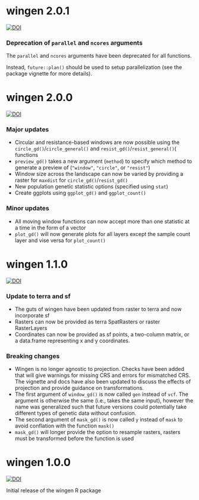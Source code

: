 # wingen 2.0.1

[![DOI](https://zenodo.org/badge/DOI/10.5281/zenodo.8125610.svg)](https://doi.org/10.5281/zenodo.8125610)

### Deprecation of `parallel` and `ncores` arguments

The `parallel` and `ncores` arguments have been deprecated for all functions. 

Instead, `future::plan()` should be used to setup parallelization (see the package vignette for more details).

# wingen 2.0.0

[![DOI](https://zenodo.org/badge/DOI/10.5281/zenodo.8125610.svg)](https://doi.org/10.5281/zenodo.8125610)

### Major updates
- Circular and resistance-based windows are now possible using the `circle_gd()`/`circle_general()` and `resist_gd()`/`resist_general()`( functions
- `preview_gd()` takes a new argument (`method`) to specify which method to generate a preview of (`"window"`, `"circle"`, or `"resist"`)
- Window size across the landscape can now be varied by providing a raster for `maxdist` for  `circle_gd()`/`resist_gd()`
- New population genetic statistic options (specified using `stat`)
- Create ggplots using `ggplot_gd()` and `ggplot_count()`

### Minor updates
- All moving window functions can now accept more than one statistic at a time in the form of a vector
- `plot_gd()` will now generate plots for all layers except the sample count layer and vise versa for `plot_count()`

# wingen 1.1.0

[![DOI](https://zenodo.org/badge/DOI/10.5281/zenodo.7637712.svg)](https://doi.org/10.5281/zenodo.7637712)

### Update to terra and sf
- The guts of wingen have been updated from raster to terra and now incorporate sf
- Rasters can now be provided as terra SpatRasters or raster RasterLayers
- Coordinates can now be provided as sf points, a two-column matrix, or a data.frame representing x and y coordinates.

### Breaking changes
- Wingen is no longer agnostic to projection. Checks have been added that will give warnings for missing CRS and errors for mismatched CRS. The vignette and docs have also been updated to discuss the effects of projection and provide guidance on transformations.
- The first argument of `window_gd()` is now called `gen` instead of `vcf`. The argument is otherwise the same (i.e., takes the same input), however the name was generalized such that future versions could potentially take different types of genetic data without confusion.
- The second argument of `mask_gd()` is now called `y` instead of `mask` to avoid conflation with the function `mask()`
- `mask_gd()` will longer provide the option to resample rasters, rasters must be transformed before the function is used

# wingen 1.0.0

[![DOI](https://zenodo.org/badge/DOI/10.5281/zenodo.7199558.svg)](https://doi.org/10.5281/zenodo.7199558)

Initial release of the wingen R package
